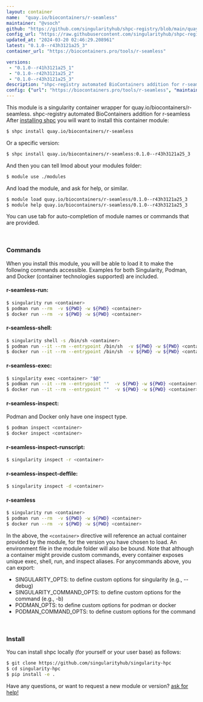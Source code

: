 ```yaml
---
layout: container
name:  "quay.io/biocontainers/r-seamless"
maintainer: "@vsoch"
github: "https://github.com/singularityhub/shpc-registry/blob/main/quay.io/biocontainers/r-seamless/container.yaml"
config_url: "https://raw.githubusercontent.com/singularityhub/shpc-registry/main/quay.io/biocontainers/r-seamless/container.yaml"
updated_at: "2024-03-20 02:46:29.208961"
latest: "0.1.0--r43h3121a25_3"
container_url: "https://biocontainers.pro/tools/r-seamless"

versions:
 - "0.1.0--r41h3121a25_1"
 - "0.1.0--r42h3121a25_2"
 - "0.1.0--r43h3121a25_3"
description: "shpc-registry automated BioContainers addition for r-seamless"
config: {"url": "https://biocontainers.pro/tools/r-seamless", "maintainer": "@vsoch", "description": "shpc-registry automated BioContainers addition for r-seamless", "latest": {"0.1.0--r43h3121a25_3": "sha256:7870576e91c024d67381a127d611ad2f9ed120de9f2949d62dcbd2f08020d0b2"}, "tags": {"0.1.0--r41h3121a25_1": "sha256:3b80315470029dee11b16c3171bff233ad9825e3aa03b193aea016fdefbce1ae", "0.1.0--r42h3121a25_2": "sha256:3c108832bdd1b842f7ccdaf43018532b4c7e6f1d497f1dca37c8627d53376100", "0.1.0--r43h3121a25_3": "sha256:7870576e91c024d67381a127d611ad2f9ed120de9f2949d62dcbd2f08020d0b2"}, "docker": "quay.io/biocontainers/r-seamless"}
---
```


This module is a singularity container wrapper for quay.io/biocontainers/r-seamless.
shpc-registry automated BioContainers addition for r-seamless
After [installing shpc](#install) you will want to install this container module:


```bash
$ shpc install quay.io/biocontainers/r-seamless
```

Or a specific version:

```bash
$ shpc install quay.io/biocontainers/r-seamless:0.1.0--r43h3121a25_3
```

And then you can tell lmod about your modules folder:

```bash
$ module use ./modules
```

And load the module, and ask for help, or similar.

```bash
$ module load quay.io/biocontainers/r-seamless/0.1.0--r43h3121a25_3
$ module help quay.io/biocontainers/r-seamless/0.1.0--r43h3121a25_3
```

You can use tab for auto-completion of module names or commands that are provided.

<br>

### Commands

When you install this module, you will be able to load it to make the following commands accessible.
Examples for both Singularity, Podman, and Docker (container technologies supported) are included.

#### r-seamless-run:

```bash
$ singularity run <container>
$ podman run --rm  -v ${PWD} -w ${PWD} <container>
$ docker run --rm  -v ${PWD} -w ${PWD} <container>
```

#### r-seamless-shell:

```bash
$ singularity shell -s /bin/sh <container>
$ podman run --it --rm --entrypoint /bin/sh  -v ${PWD} -w ${PWD} <container>
$ docker run --it --rm --entrypoint /bin/sh  -v ${PWD} -w ${PWD} <container>
```

#### r-seamless-exec:

```bash
$ singularity exec <container> "$@"
$ podman run --it --rm --entrypoint ""  -v ${PWD} -w ${PWD} <container> "$@"
$ docker run --it --rm --entrypoint ""  -v ${PWD} -w ${PWD} <container> "$@"
```

#### r-seamless-inspect:

Podman and Docker only have one inspect type.

```bash
$ podman inspect <container>
$ docker inspect <container>
```

#### r-seamless-inspect-runscript:

```bash
$ singularity inspect -r <container>
```

#### r-seamless-inspect-deffile:

```bash
$ singularity inspect -d <container>
```



#### r-seamless

```bash
$ singularity run <container>
$ podman run --rm  -v ${PWD} -w ${PWD} <container>
$ docker run --rm  -v ${PWD} -w ${PWD} <container>
```


In the above, the `<container>` directive will reference an actual container provided
by the module, for the version you have chosen to load. An environment file in the
module folder will also be bound. Note that although a container
might provide custom commands, every container exposes unique exec, shell, run, and
inspect aliases. For anycommands above, you can export:

 - SINGULARITY_OPTS: to define custom options for singularity (e.g., --debug)
 - SINGULARITY_COMMAND_OPTS: to define custom options for the command (e.g., -b)
 - PODMAN_OPTS: to define custom options for podman or docker
 - PODMAN_COMMAND_OPTS: to define custom options for the command

<br>

### Install

You can install shpc locally (for yourself or your user base) as follows:

```bash
$ git clone https://github.com/singularityhub/singularity-hpc
$ cd singularity-hpc
$ pip install -e .
```

Have any questions, or want to request a new module or version? [ask for help!](https://github.com/singularityhub/singularity-hpc/issues)